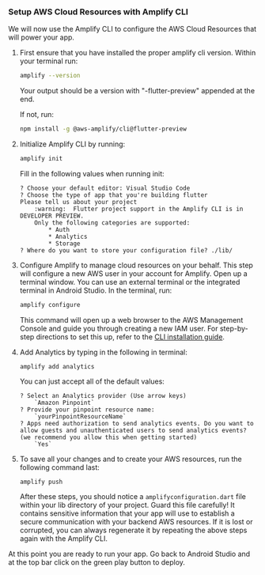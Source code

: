 ### Setup AWS Cloud Resources with Amplify CLI 

We will now use the Amplify CLI to configure the AWS Cloud Resources that will power your app. 

1. First ensure that you have installed the proper amplify cli version.  Within your terminal run: 

    ```bash
    amplify --version 
    ```
    Your output should be a version with "-flutter-preview" appended at the end. 

    If not, run:

    ```bash
    npm install -g @aws-amplify/cli@flutter-preview
    ```

2. Initialize Amplify CLI by running: 

    ```bash
    amplify init
    ```

    Fill in the following values when running init: 

    ```
    ? Choose your default editor: Visual Studio Code
    ? Choose the type of app that you're building flutter
    Please tell us about your project
        :warning:  Flutter project support in the Amplify CLI is in DEVELOPER PREVIEW.
        Only the following categories are supported:
            * Auth
            * Analytics
            * Storage
    ? Where do you want to store your configuration file? ./lib/
    ```

3. Configure Amplify to manage cloud resources on your behalf. This step will configure a new AWS user in your account for Amplify. Open up a terminal window. You can use an external terminal or the integrated terminal in Android Studio. In the terminal, run:

    ```bash
    amplify configure
    ```

    This command will open up a web browser to the AWS Management Console and guide you through creating a new IAM user. For step-by-step directions to set this up, refer to the [CLI installation guide](~/cli/start/install.md).

4. Add Analytics by typing in the following in terminal: 

    ```
    amplify add analytics
    ```

    You can just accept all of the default values: 

    ```
    ? Select an Analytics provider (Use arrow keys)
        `Amazon Pinpoint`
    ? Provide your pinpoint resource name: 
        `yourPinpointResourceName`
    ? Apps need authorization to send analytics events. Do you want to allow guests and unauthenticated users to send analytics events? (we recommend you allow this when getting started) 
        `Yes`
    ```

5. To save all your changes and to create your AWS resources, run the following command last:

    ``` 
    amplify push 
    ```

    After these steps, you should notice a `amplifyconfiguration.dart` file within your lib directory of your project.  Guard this file carefully!  It contains sensitive information that your app will use to establish a secure communication with your backend AWS resources.  If it is lost or corrupted, you can always regenerate it by repeating the above steps again with the Amplify CLI. 

At this point you are ready to run your app.  Go back to Android Studio and at the top bar click on the green play button to deploy.